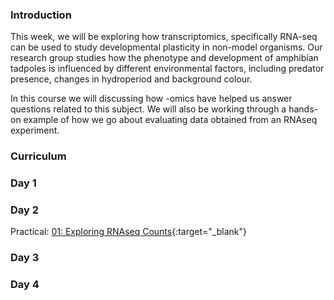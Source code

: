 ### Introduction

This week, we will be exploring how transcriptomics, specifically RNA-seq can be used to study developmental plasticity in non-model organisms. Our research group studies how the phenotype and development of amphibian tadpoles is influenced by different environmental factors, including predator presence, changes in hydroperiod and background colour.

In this course we will discussing how -omics have helped us answer questions related to this subject. We will also be working through a hands-on example of how we go about evaluating data obtained from an RNAseq experiment.

### Curriculum 

### Day 1


### Day 2

Practical: [01: Exploring RNAseq Counts](./01_explore_counts.html){:target="_blank"}

### Day 3


### Day 4
